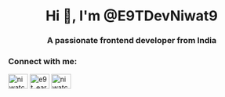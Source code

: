 <h1 align="center">Hi 👋, I'm @E9TDevNiwat9</h1>
<h3 align="center">A passionate frontend developer from India</h3>

<h3 align="left">Connect with me:</h3>
<p align="left">
<a href="https://fb.com/niwatchai poonsawad" target="blank"><img align="center" src="https://raw.githubusercontent.com/rahuldkjain/github-profile-readme-generator/master/src/images/icons/Social/facebook.svg" alt="niwatchai poonsawad" height="30" width="40" /></a>
<a href="https://instagram.com/e9t_earth9t" target="blank"><img align="center" src="https://raw.githubusercontent.com/rahuldkjain/github-profile-readme-generator/master/src/images/icons/Social/instagram.svg" alt="e9t_earth9t" height="30" width="40" /></a>
<a href="https://www.youtube.com/c/niwatchai ht 9" target="blank"><img align="center" src="https://raw.githubusercontent.com/rahuldkjain/github-profile-readme-generator/master/src/images/icons/Social/youtube.svg" alt="niwatchai ht 9" height="30" width="40" /></a>
</p>
</p>


